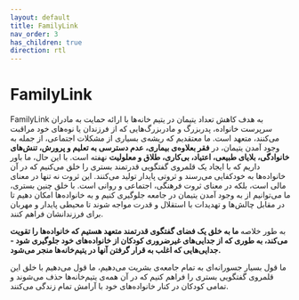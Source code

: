 ```yaml
---
layout: default
title: FamilyLink
nav_order: 3
has_children: true
direction: rtl
---
```


# FamilyLink
FamilyLink به هدف کاهش تعداد یتیمان در یتیم خانه‌ها با ارائه حمایت به مادران سرپرست خانواده، پدربزرگ و مادربزرگ‌هایی که از فرزندان یا نوه‌های خود مراقبت می‌کنند، متعهد است. ما معتقدیم که ریشه‌ی بسیاری از مشکلات اجتماعی، از جمله به وجود آمدن یتیمان، در **فقر بعلاوه‌ی بیماری، عدم دسترسی به تعلیم و پرورش، تنش‌های خانوادگی، بلایای طبیعی، اعتیاد، بی‌کاری، طلاق و معلولیت** نهفته است. با این حال، ما باور داریم که با ایجاد یک قلمروی گفتگویی قدرتمند بستری را خلق می‌کنیم که در آن  خانواده‌ها به خود‌کفایی می‌رسند و ثروتی پایدار تولید ‌می‌کنند. این ثروت نه تنها در معنای مالی است، بلکه در معنای ثروت فرهنگی، اجتماعی و روانی است. با خلق چنین بستری، ما می‌توانیم از به وجود آمدن یتیمان در جامعه جلوگیری کنیم و به خانواده‌ها امکان دهیم تا در مقابل چالش‌ها و تهدیدات با استقلال و قدرت مواجه شوند تا محیطی پایدار و مهربان برای فرزندانشان فراهم کنند. 

به طور خلاصه **ما به خلق یک فضای گفتگوی قدرتمند متعهد هستیم که خانواده‌ها را تقویت می‌کند، به طوری که از جدایی‌های غیرضروری کودکان از خانواده‌های خود جلوگیری شود - جدایی‌هایی که اغلب به قرار گرفتن آنها در یتیم‌خانه‌ها منجر می‌شود.**

ما قول بسیار جسورانه‌ای به تمام جامعه‌ی بشریت می‌دهیم، ما قول می‌دهیم با خلق این قلمروی گفتگویی بستری را فراهم کنیم که در آن همه‌ی یتیم‌خانه‌ها حذف می‌شوند و تمامی کودکان در کنار خانواده‌های خود با آرامش تمام زندگی می‌کنند.

